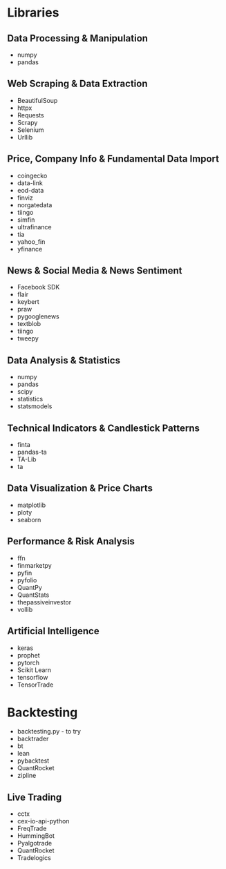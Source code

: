 # Libraries

## Data Processing & Manipulation

- numpy
- pandas

## Web Scraping & Data Extraction

- BeautifulSoup
- httpx
- Requests
- Scrapy
- Selenium
- Urllib

## Price, Company Info & Fundamental Data Import

- coingecko
- data-link
- eod-data
- finviz
- norgatedata
- tiingo
- simfin
- ultrafinance
- tia
- yahoo_fin
- yfinance

## News & Social Media & News Sentiment

- Facebook SDK
- flair
- keybert
- praw
- pygooglenews
- textblob
- tiingo
- tweepy

## Data Analysis & Statistics

- numpy
- pandas
- scipy
- statistics
- statsmodels

## Technical Indicators & Candlestick Patterns

- finta
- pandas-ta
- TA-Lib
- ta

## Data Visualization & Price Charts

- matplotlib
- ploty
- seaborn

## Performance & Risk Analysis

- ffn
- finmarketpy
- pyfin
- pyfolio
- QuantPy
- QuantStats
- thepassiveinvestor
- vollib

## Artificial Intelligence

- keras
- prophet
- pytorch
- Scikit Learn
- tensorflow
- TensorTrade

# Backtesting

- backtesting.py - to try
- backtrader
- bt
- lean
- pybacktest
- QuantRocket
- zipline

## Live Trading

- cctx
- cex-io-api-python
- FreqTrade
- HummingBot
- Pyalgotrade
- QuantRocket
- Tradelogics
